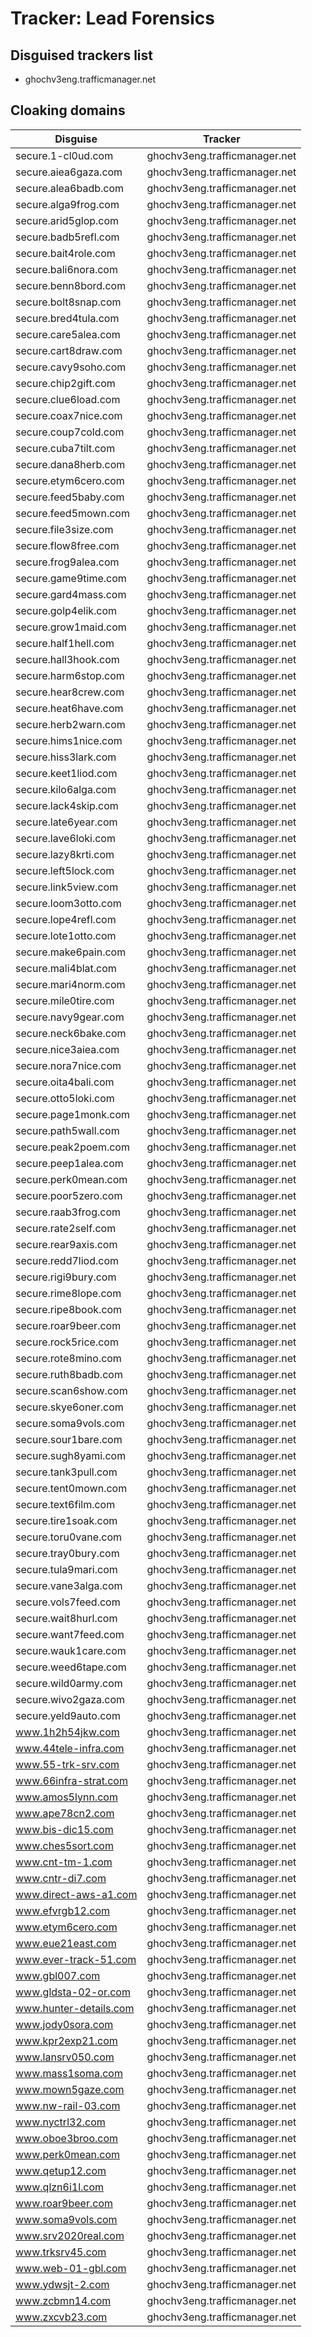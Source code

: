 # Tracker: Lead Forensics

## Disguised trackers list

* ghochv3eng.trafficmanager.net

## Cloaking domains

| Disguise | Tracker |
| ---- | ---- |
| secure.1-cl0ud.com | ghochv3eng.trafficmanager.net |
| secure.aiea6gaza.com | ghochv3eng.trafficmanager.net |
| secure.alea6badb.com | ghochv3eng.trafficmanager.net |
| secure.alga9frog.com | ghochv3eng.trafficmanager.net |
| secure.arid5glop.com | ghochv3eng.trafficmanager.net |
| secure.badb5refl.com | ghochv3eng.trafficmanager.net |
| secure.bait4role.com | ghochv3eng.trafficmanager.net |
| secure.bali6nora.com | ghochv3eng.trafficmanager.net |
| secure.benn8bord.com | ghochv3eng.trafficmanager.net |
| secure.bolt8snap.com | ghochv3eng.trafficmanager.net |
| secure.bred4tula.com | ghochv3eng.trafficmanager.net |
| secure.care5alea.com | ghochv3eng.trafficmanager.net |
| secure.cart8draw.com | ghochv3eng.trafficmanager.net |
| secure.cavy9soho.com | ghochv3eng.trafficmanager.net |
| secure.chip2gift.com | ghochv3eng.trafficmanager.net |
| secure.clue6load.com | ghochv3eng.trafficmanager.net |
| secure.coax7nice.com | ghochv3eng.trafficmanager.net |
| secure.coup7cold.com | ghochv3eng.trafficmanager.net |
| secure.cuba7tilt.com | ghochv3eng.trafficmanager.net |
| secure.dana8herb.com | ghochv3eng.trafficmanager.net |
| secure.etym6cero.com | ghochv3eng.trafficmanager.net |
| secure.feed5baby.com | ghochv3eng.trafficmanager.net |
| secure.feed5mown.com | ghochv3eng.trafficmanager.net |
| secure.file3size.com | ghochv3eng.trafficmanager.net |
| secure.flow8free.com | ghochv3eng.trafficmanager.net |
| secure.frog9alea.com | ghochv3eng.trafficmanager.net |
| secure.game9time.com | ghochv3eng.trafficmanager.net |
| secure.gard4mass.com | ghochv3eng.trafficmanager.net |
| secure.golp4elik.com | ghochv3eng.trafficmanager.net |
| secure.grow1maid.com | ghochv3eng.trafficmanager.net |
| secure.half1hell.com | ghochv3eng.trafficmanager.net |
| secure.hall3hook.com | ghochv3eng.trafficmanager.net |
| secure.harm6stop.com | ghochv3eng.trafficmanager.net |
| secure.hear8crew.com | ghochv3eng.trafficmanager.net |
| secure.heat6have.com | ghochv3eng.trafficmanager.net |
| secure.herb2warn.com | ghochv3eng.trafficmanager.net |
| secure.hims1nice.com | ghochv3eng.trafficmanager.net |
| secure.hiss3lark.com | ghochv3eng.trafficmanager.net |
| secure.keet1liod.com | ghochv3eng.trafficmanager.net |
| secure.kilo6alga.com | ghochv3eng.trafficmanager.net |
| secure.lack4skip.com | ghochv3eng.trafficmanager.net |
| secure.late6year.com | ghochv3eng.trafficmanager.net |
| secure.lave6loki.com | ghochv3eng.trafficmanager.net |
| secure.lazy8krti.com | ghochv3eng.trafficmanager.net |
| secure.left5lock.com | ghochv3eng.trafficmanager.net |
| secure.link5view.com | ghochv3eng.trafficmanager.net |
| secure.loom3otto.com | ghochv3eng.trafficmanager.net |
| secure.lope4refl.com | ghochv3eng.trafficmanager.net |
| secure.lote1otto.com | ghochv3eng.trafficmanager.net |
| secure.make6pain.com | ghochv3eng.trafficmanager.net |
| secure.mali4blat.com | ghochv3eng.trafficmanager.net |
| secure.mari4norm.com | ghochv3eng.trafficmanager.net |
| secure.mile0tire.com | ghochv3eng.trafficmanager.net |
| secure.navy9gear.com | ghochv3eng.trafficmanager.net |
| secure.neck6bake.com | ghochv3eng.trafficmanager.net |
| secure.nice3aiea.com | ghochv3eng.trafficmanager.net |
| secure.nora7nice.com | ghochv3eng.trafficmanager.net |
| secure.oita4bali.com | ghochv3eng.trafficmanager.net |
| secure.otto5loki.com | ghochv3eng.trafficmanager.net |
| secure.page1monk.com | ghochv3eng.trafficmanager.net |
| secure.path5wall.com | ghochv3eng.trafficmanager.net |
| secure.peak2poem.com | ghochv3eng.trafficmanager.net |
| secure.peep1alea.com | ghochv3eng.trafficmanager.net |
| secure.perk0mean.com | ghochv3eng.trafficmanager.net |
| secure.poor5zero.com | ghochv3eng.trafficmanager.net |
| secure.raab3frog.com | ghochv3eng.trafficmanager.net |
| secure.rate2self.com | ghochv3eng.trafficmanager.net |
| secure.rear9axis.com | ghochv3eng.trafficmanager.net |
| secure.redd7liod.com | ghochv3eng.trafficmanager.net |
| secure.rigi9bury.com | ghochv3eng.trafficmanager.net |
| secure.rime8lope.com | ghochv3eng.trafficmanager.net |
| secure.ripe8book.com | ghochv3eng.trafficmanager.net |
| secure.roar9beer.com | ghochv3eng.trafficmanager.net |
| secure.rock5rice.com | ghochv3eng.trafficmanager.net |
| secure.rote8mino.com | ghochv3eng.trafficmanager.net |
| secure.ruth8badb.com | ghochv3eng.trafficmanager.net |
| secure.scan6show.com | ghochv3eng.trafficmanager.net |
| secure.skye6oner.com | ghochv3eng.trafficmanager.net |
| secure.soma9vols.com | ghochv3eng.trafficmanager.net |
| secure.sour1bare.com | ghochv3eng.trafficmanager.net |
| secure.sugh8yami.com | ghochv3eng.trafficmanager.net |
| secure.tank3pull.com | ghochv3eng.trafficmanager.net |
| secure.tent0mown.com | ghochv3eng.trafficmanager.net |
| secure.text6film.com | ghochv3eng.trafficmanager.net |
| secure.tire1soak.com | ghochv3eng.trafficmanager.net |
| secure.toru0vane.com | ghochv3eng.trafficmanager.net |
| secure.tray0bury.com | ghochv3eng.trafficmanager.net |
| secure.tula9mari.com | ghochv3eng.trafficmanager.net |
| secure.vane3alga.com | ghochv3eng.trafficmanager.net |
| secure.vols7feed.com | ghochv3eng.trafficmanager.net |
| secure.wait8hurl.com | ghochv3eng.trafficmanager.net |
| secure.want7feed.com | ghochv3eng.trafficmanager.net |
| secure.wauk1care.com | ghochv3eng.trafficmanager.net |
| secure.weed6tape.com | ghochv3eng.trafficmanager.net |
| secure.wild0army.com | ghochv3eng.trafficmanager.net |
| secure.wivo2gaza.com | ghochv3eng.trafficmanager.net |
| secure.yeld9auto.com | ghochv3eng.trafficmanager.net |
| www.1h2h54jkw.com | ghochv3eng.trafficmanager.net |
| www.44tele-infra.com | ghochv3eng.trafficmanager.net |
| www.55-trk-srv.com | ghochv3eng.trafficmanager.net |
| www.66infra-strat.com | ghochv3eng.trafficmanager.net |
| www.amos5lynn.com | ghochv3eng.trafficmanager.net |
| www.ape78cn2.com | ghochv3eng.trafficmanager.net |
| www.bis-dic15.com | ghochv3eng.trafficmanager.net |
| www.ches5sort.com | ghochv3eng.trafficmanager.net |
| www.cnt-tm-1.com | ghochv3eng.trafficmanager.net |
| www.cntr-di7.com | ghochv3eng.trafficmanager.net |
| www.direct-aws-a1.com | ghochv3eng.trafficmanager.net |
| www.efvrgb12.com | ghochv3eng.trafficmanager.net |
| www.etym6cero.com | ghochv3eng.trafficmanager.net |
| www.eue21east.com | ghochv3eng.trafficmanager.net |
| www.ever-track-51.com | ghochv3eng.trafficmanager.net |
| www.gbl007.com | ghochv3eng.trafficmanager.net |
| www.gldsta-02-or.com | ghochv3eng.trafficmanager.net |
| www.hunter-details.com | ghochv3eng.trafficmanager.net |
| www.jody0sora.com | ghochv3eng.trafficmanager.net |
| www.kpr2exp21.com | ghochv3eng.trafficmanager.net |
| www.lansrv050.com | ghochv3eng.trafficmanager.net |
| www.mass1soma.com | ghochv3eng.trafficmanager.net |
| www.mown5gaze.com | ghochv3eng.trafficmanager.net |
| www.nw-rail-03.com | ghochv3eng.trafficmanager.net |
| www.nyctrl32.com | ghochv3eng.trafficmanager.net |
| www.oboe3broo.com | ghochv3eng.trafficmanager.net |
| www.perk0mean.com | ghochv3eng.trafficmanager.net |
| www.qetup12.com | ghochv3eng.trafficmanager.net |
| www.qlzn6i1l.com | ghochv3eng.trafficmanager.net |
| www.roar9beer.com | ghochv3eng.trafficmanager.net |
| www.soma9vols.com | ghochv3eng.trafficmanager.net |
| www.srv2020real.com | ghochv3eng.trafficmanager.net |
| www.trksrv45.com | ghochv3eng.trafficmanager.net |
| www.web-01-gbl.com | ghochv3eng.trafficmanager.net |
| www.ydwsjt-2.com | ghochv3eng.trafficmanager.net |
| www.zcbmn14.com | ghochv3eng.trafficmanager.net |
| www.zxcvb23.com | ghochv3eng.trafficmanager.net |

